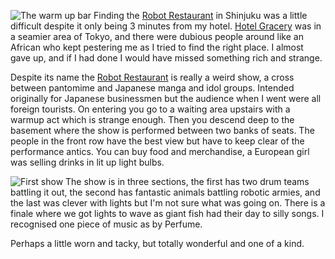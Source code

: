 ![The warm up bar](IMG_0641.jpg)
Finding the [Robot Restaurant](https://shinjuku-robot.com/sp/)
in Shinjuku was a little difficult despite it only being
3 minutes from my hotel. [Hotel Gracery](https://shinjuku.gracery.com/)
was in a seamier area of Tokyo, and there were
dubious people around like an African who kept pestering me as I tried to find
the right place. I almost gave up, and if I had done I would have missed something rich
and strange.

Despite its name the [Robot Restaurant](https://shinjuku-robot.com/sp/) is really a weird show, a cross between
pantomime and Japanese manga and idol groups. Intended originally for Japanese businessmen
but the audience when I went were all foreign tourists. On entering you go to a waiting
area upstairs with a warmup act which is strange enough. Then you descend deep to the basement
where the show is performed between two banks of seats. The people in the front row
have the best view but have to keep clear of the performance antics. You can buy food and
merchandise, a European girl was selling drinks in lit up light bulbs.

![First show](IMG_0649.jpg)
The show is in
three sections, the first has two drum teams battling it out, the second has
fantastic animals battling robotic armies, and the last was clever with lights
but I'm not sure what was going on. There is a finale where we got lights to wave as
giant fish had their day to silly songs. I recognised one piece of music as by
Perfume.

Perhaps a little worn and tacky, but totally wonderful and one of a kind.
